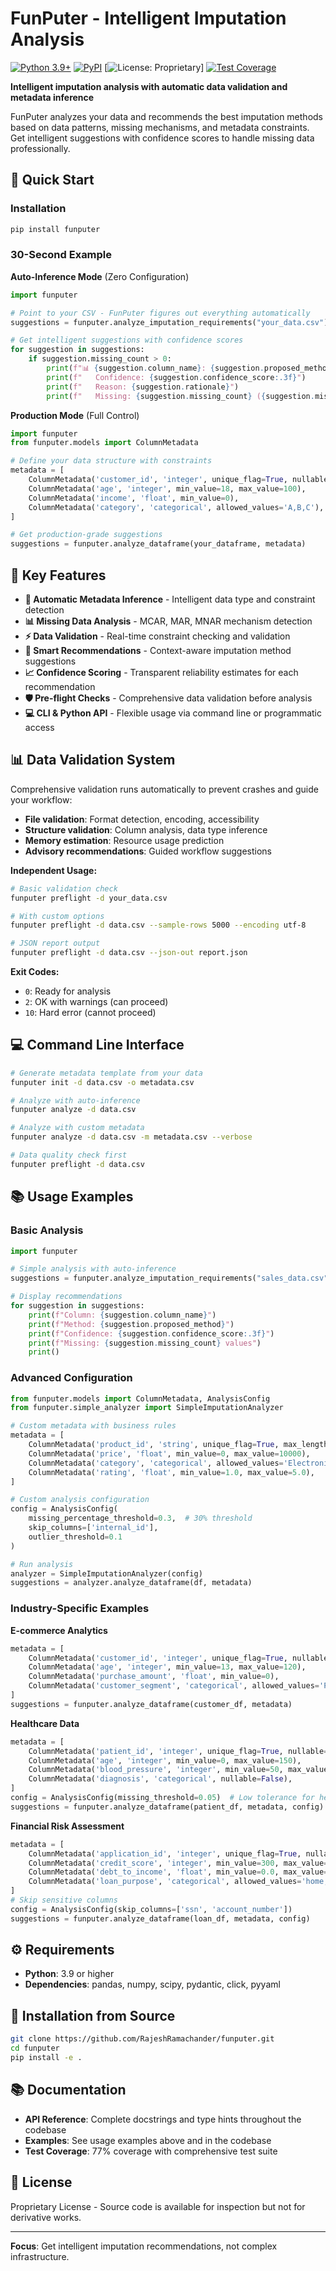 # FunPuter - Intelligent Imputation Analysis

[![Python 3.9+](https://img.shields.io/badge/python-3.9+-blue.svg)](https://www.python.org/downloads/)
[![PyPI](https://img.shields.io/pypi/v/funputer.svg)](https://pypi.org/project/funputer/)
[![License: Proprietary](https://img.shields.io/badge/License-Proprietary-red.svg)]
[![Test Coverage](https://img.shields.io/badge/coverage-88%25-brightgreen.svg)](#documentation)

**Intelligent imputation analysis with automatic data validation and metadata inference**

FunPuter analyzes your data and recommends the best imputation methods based on data patterns, missing mechanisms, and metadata constraints. Get intelligent suggestions with confidence scores to handle missing data professionally.

## 🚀 Quick Start

### Installation

```bash
pip install funputer
```

### 30-Second Example

**Auto-Inference Mode** (Zero Configuration)
```python
import funputer

# Point to your CSV - FunPuter figures out everything automatically
suggestions = funputer.analyze_imputation_requirements("your_data.csv")

# Get intelligent suggestions with confidence scores
for suggestion in suggestions:
    if suggestion.missing_count > 0:
        print(f"📊 {suggestion.column_name}: {suggestion.proposed_method}")
        print(f"   Confidence: {suggestion.confidence_score:.3f}")
        print(f"   Reason: {suggestion.rationale}")
        print(f"   Missing: {suggestion.missing_count} ({suggestion.missing_percentage:.1f}%)")
```

**Production Mode** (Full Control)
```python
import funputer
from funputer.models import ColumnMetadata

# Define your data structure with constraints
metadata = [
    ColumnMetadata('customer_id', 'integer', unique_flag=True, nullable=False),
    ColumnMetadata('age', 'integer', min_value=18, max_value=100),
    ColumnMetadata('income', 'float', min_value=0),
    ColumnMetadata('category', 'categorical', allowed_values='A,B,C'),
]

# Get production-grade suggestions
suggestions = funputer.analyze_dataframe(your_dataframe, metadata)
```

## 🎯 Key Features

- **🤖 Automatic Metadata Inference** - Intelligent data type and constraint detection
- **📊 Missing Data Analysis** - MCAR, MAR, MNAR mechanism detection  
- **⚡ Data Validation** - Real-time constraint checking and validation
- **🎯 Smart Recommendations** - Context-aware imputation method suggestions
- **📈 Confidence Scoring** - Transparent reliability estimates for each recommendation
- **🛡️ Pre-flight Checks** - Comprehensive data validation before analysis
- **💻 CLI & Python API** - Flexible usage via command line or programmatic access

## 📊 Data Validation System

Comprehensive validation runs automatically to prevent crashes and guide your workflow:

- **File validation**: Format detection, encoding, accessibility
- **Structure validation**: Column analysis, data type inference  
- **Memory estimation**: Resource usage prediction
- **Advisory recommendations**: Guided workflow suggestions

**Independent Usage:**
```bash
# Basic validation check
funputer preflight -d your_data.csv

# With custom options  
funputer preflight -d data.csv --sample-rows 5000 --encoding utf-8

# JSON report output
funputer preflight -d data.csv --json-out report.json
```

**Exit Codes:**
- `0`: Ready for analysis
- `2`: OK with warnings (can proceed)
- `10`: Hard error (cannot proceed)

## 💻 Command Line Interface

```bash
# Generate metadata template from your data
funputer init -d data.csv -o metadata.csv

# Analyze with auto-inference  
funputer analyze -d data.csv

# Analyze with custom metadata
funputer analyze -d data.csv -m metadata.csv --verbose

# Data quality check first
funputer preflight -d data.csv
```

## 📚 Usage Examples

### Basic Analysis

```python
import funputer

# Simple analysis with auto-inference
suggestions = funputer.analyze_imputation_requirements("sales_data.csv")

# Display recommendations
for suggestion in suggestions:
    print(f"Column: {suggestion.column_name}")
    print(f"Method: {suggestion.proposed_method}")  
    print(f"Confidence: {suggestion.confidence_score:.3f}")
    print(f"Missing: {suggestion.missing_count} values")
    print()
```

### Advanced Configuration

```python
from funputer.models import ColumnMetadata, AnalysisConfig
from funputer.simple_analyzer import SimpleImputationAnalyzer

# Custom metadata with business rules
metadata = [
    ColumnMetadata('product_id', 'string', unique_flag=True, max_length=10),
    ColumnMetadata('price', 'float', min_value=0, max_value=10000),
    ColumnMetadata('category', 'categorical', allowed_values='Electronics,Books,Clothing'),
    ColumnMetadata('rating', 'float', min_value=1.0, max_value=5.0),
]

# Custom analysis configuration
config = AnalysisConfig(
    missing_percentage_threshold=0.3,  # 30% threshold
    skip_columns=['internal_id'],
    outlier_threshold=0.1
)

# Run analysis
analyzer = SimpleImputationAnalyzer(config)
suggestions = analyzer.analyze_dataframe(df, metadata)
```

### Industry-Specific Examples

**E-commerce Analytics**
```python
metadata = [
    ColumnMetadata('customer_id', 'integer', unique_flag=True, nullable=False),
    ColumnMetadata('age', 'integer', min_value=13, max_value=120),
    ColumnMetadata('purchase_amount', 'float', min_value=0),
    ColumnMetadata('customer_segment', 'categorical', allowed_values='Premium,Standard,Basic'),
]
suggestions = funputer.analyze_dataframe(customer_df, metadata)
```

**Healthcare Data**  
```python
metadata = [
    ColumnMetadata('patient_id', 'integer', unique_flag=True, nullable=False),
    ColumnMetadata('age', 'integer', min_value=0, max_value=150),
    ColumnMetadata('blood_pressure', 'integer', min_value=50, max_value=300),
    ColumnMetadata('diagnosis', 'categorical', nullable=False),
]
config = AnalysisConfig(missing_threshold=0.05)  # Low tolerance for healthcare
suggestions = funputer.analyze_dataframe(patient_df, metadata, config)
```

**Financial Risk Assessment**
```python  
metadata = [
    ColumnMetadata('application_id', 'integer', unique_flag=True, nullable=False),
    ColumnMetadata('credit_score', 'integer', min_value=300, max_value=850),
    ColumnMetadata('debt_to_income', 'float', min_value=0.0, max_value=10.0),
    ColumnMetadata('loan_purpose', 'categorical', allowed_values='home,auto,personal,business'),
]
# Skip sensitive columns
config = AnalysisConfig(skip_columns=['ssn', 'account_number'])
suggestions = funputer.analyze_dataframe(loan_df, metadata, config)
```

## ⚙️ Requirements

- **Python**: 3.9 or higher
- **Dependencies**: pandas, numpy, scipy, pydantic, click, pyyaml

## 🔧 Installation from Source

```bash
git clone https://github.com/RajeshRamachander/funputer.git
cd funputer
pip install -e .
```

## 📚 Documentation

- **API Reference**: Complete docstrings and type hints throughout the codebase
- **Examples**: See usage examples above and in the codebase
- **Test Coverage**: 77% coverage with comprehensive test suite

## 📄 License  

Proprietary License - Source code is available for inspection but not for derivative works.

---

**Focus**: Get intelligent imputation recommendations, not complex infrastructure.